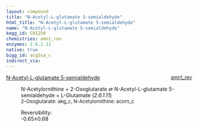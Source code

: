 ```yaml
---
layout: compound
title: "N-Acetyl-L-glutamate 5-semialdehyde"
html_title: "N-Acetyl-L-glutamate 5-semialdehyde"
name: "N-Acetyl-L-glutamate 5-semialdehyde"
kegg_id: C01250
chemistries: amn1_rev
enzymes: 2.6.1.11
native: true
bigg_id: acg5sa_c
indirect_via:
---
```

<dl><dt class='rs-product'><a href='{{ site.url }}{{ site.baseurl }}/compounds/C01250' class='link-dark' data-bs-toggle='tooltip' data-bs-html='true' data-bs-title='KEGG: C01250'>N-Acetyl-L-glutamate 5-semialdehyde</a><span style='float: right; max-width: 40%'><a href='{{ site.url }}{{ site.baseurl }}/chemistries/amn1_rev' class='link-dark opacity-50' style='font-size: small; word-wrap: anywhere;'>amn1_rev</a></span></dt><dd><p>N-Acetylornithine + 2-Oxoglutarate &#8644; N-Acetyl-L-glutamate 5-semialdehyde + L-Glutamate (<i>2.6.1.11</i>)<br /><span style='font-size: small;'><span data-bs-toggle='tooltip' data-bs-html='true' data-bs-title='KEGG: C00026'>2-Oxoglutarate</span>: akg_c, <span data-bs-toggle='tooltip' data-bs-html='true' data-bs-title='KEGG: C00437'>N-Acetylornithine</span>: acorn_c</span><br /><div class="reversibility_info">Reversibility: <div class="progress" style="flex-direction: row-reverse;"><div class="progress-bar bg-success" role="progressbar" style="width: 6.50%" aria-valuenow="-0.6504795312426956" aria-valuemin="0" aria-valuemax="10"></div><div class="progress-bar bg-warning" role="progressbar" style="width: 6.80%" aria-valuenow="-0.6504795312426956" aria-valuemin="0" aria-valuemax="10"></div></div><span>-0.65&plusmn;0.68</span><div class="progress"><div class="progress-bar bg-danger" role="progressbar" style="width: 0%" aria-valuenow="-0.6504795312426956" aria-valuemin="0" aria-valuemax="10"></div></div></div></p><dl></dl></dd></dl>